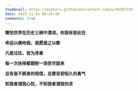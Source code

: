 ```yaml
---
thumbnail: https://avatars.githubusercontent.com/u/95597335
date: 2023-11-02 08:24:49
comments: true
---
```


**哪怕世界在历史三峡中漂流，你我有彼此在**

**命运以痛吻我，我愿报之以歌**

**凡是过往，皆为序章**

**每一次抉择都期盼一场苦尽甜来**

**总有奋不顾身的相信，总要坚韧恒久的勇气**

**知我者谓我心忧，不知我者谓我何求**
